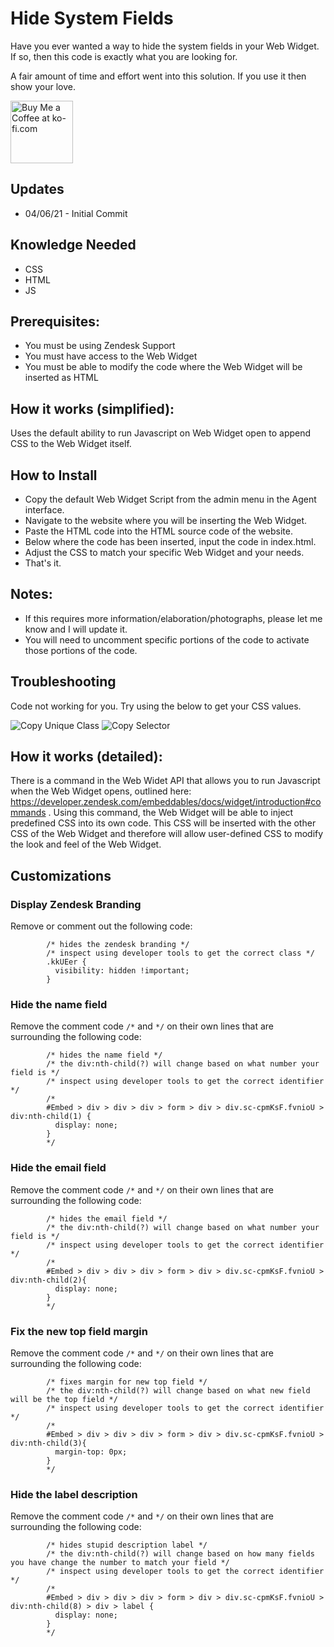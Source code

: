 Hide System Fields
==============================

Have you ever wanted a way to hide the system fields in your Web Widget. If so, then this code is exactly what you are looking for.

A fair amount of time and effort went into this solution.  If you use it then show your love.

<a href='https://ko-fi.com/Y8Y346MT1' target='_blank'><img height='100' style='border:0px;height:100px;' src='https://cdn.ko-fi.com/cdn/kofi2.png?v=2' border='0' alt='Buy Me a Coffee at ko-fi.com' /></a>

Updates
-------
* 04/06/21 - Initial Commit



Knowledge Needed
-----------
* CSS
* HTML
* JS

Prerequisites:
-----------

* You must be using Zendesk Support
* You must have access to the Web Widget
* You must be able to modify the code where the Web Widget will be inserted as HTML

How it works (simplified):
--------------

Uses the default ability to run Javascript on Web Widget open to append CSS to the Web Widget itself.

How to Install
--------------

* Copy the default Web Widget Script from the admin menu in the Agent interface.
* Navigate to the website where you will be inserting the Web Widget.
* Paste the HTML code into the HTML source code of the website.
* Below where the code has been inserted, input the code in index.html.
* Adjust the CSS to match your specific Web Widget and your needs.
* That's it.

Notes:
--------------

* If this requires more information/elaboration/photographs, please let me know and I will update it.
* You will need to uncomment specific portions of the code to activate those portions of the code. 

Troubleshooting
--------------

Code not working for you. Try using the below to get your CSS values.

<img src="https://media.giphy.com/media/lMTrnzIfKvvuSBcFro/giphy.gif" alt="Copy Unique Class" /> <img src="https://media.giphy.com/media/VKKP4LsSY82RWbYAJE/giphy.gif" alt="Copy Selector" />

How it works (detailed):
--------------

There is a command in the Web Widet API that allows you to run Javascript when the Web Widget opens, outlined here: https://developer.zendesk.com/embeddables/docs/widget/introduction#commands . Using this command, the Web Widget will be able to inject predefined CSS into its own code. This CSS will be inserted with the other CSS of the Web Widget and therefore will allow user-defined CSS to modify the look and feel of the Web Widget.

Customizations
--------------
### Display Zendesk Branding
Remove or comment out the following code:
```
        /* hides the zendesk branding */
        /* inspect using developer tools to get the correct class */
        .kkUEer {
          visibility: hidden !important;
        }
```

### Hide the name field
Remove the comment code `/*` and `*/` on their own lines that are surrounding the following code:
```
        /* hides the name field */
        /* the div:nth-child(?) will change based on what number your field is */
        /* inspect using developer tools to get the correct identifier */
        /* 
        #Embed > div > div > div > form > div > div.sc-cpmKsF.fvnioU > div:nth-child(1) {
          display: none;
        }
        */
```

### Hide the email field
Remove the comment code `/*` and `*/` on their own lines that are surrounding the following code:
```
        /* hides the email field */
        /* the div:nth-child(?) will change based on what number your field is */
        /* inspect using developer tools to get the correct identifier */
        /* 
        #Embed > div > div > div > form > div > div.sc-cpmKsF.fvnioU > div:nth-child(2){
          display: none;
        }
        */
```

### Fix the new top field margin
Remove the comment code `/*` and `*/` on their own lines that are surrounding the following code:
```
        /* fixes margin for new top field */
        /* the div:nth-child(?) will change based on what new field will be the top field */
        /* inspect using developer tools to get the correct identifier */
        /* 
        #Embed > div > div > div > form > div > div.sc-cpmKsF.fvnioU > div:nth-child(3){
          margin-top: 0px;
        }
        */
```

### Hide the label description
Remove the comment code `/*` and `*/` on their own lines that are surrounding the following code:
```
        /* hides stupid description label */
        /* the div:nth-child(?) will change based on how many fields you have change the number to match your field */
        /* inspect using developer tools to get the correct identifier */
        /* 
        #Embed > div > div > div > form > div > div.sc-cpmKsF.fvnioU > div:nth-child(8) > div > label {
          display: none;
        }
        */
```
